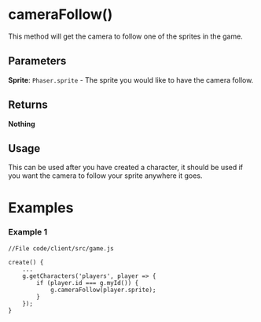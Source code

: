 # cameraFollow()

This method will get the camera to follow one of the sprites in the game.

## Parameters

**Sprite**: `Phaser.sprite` - The sprite you would like to have the camera follow.

## Returns

**Nothing**

## Usage

This can be used after you have created a character, it should be used if you want the camera to follow your sprite anywhere it goes.

# Examples

### Example 1

```
//File code/client/src/game.js
​
create() {
	...
	g.getCharacters('players', player => {
		if (player.id === g.myId()) {
			g.cameraFollow(player.sprite);
		}
	});
}
```
